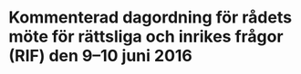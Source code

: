 # Kommenterad dagordning för rådets möte för rättsliga och inrikes frågor (RIF) den 9–10 juni 2016



